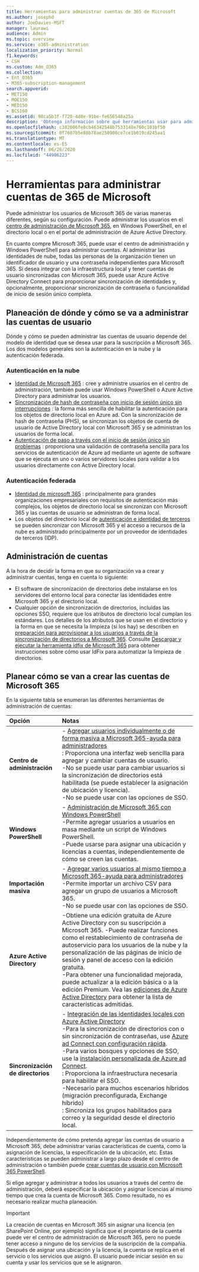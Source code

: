 ```yaml
---
title: Herramientas para administrar cuentas de 365 de Microsoft
ms.author: josephd
author: JoeDavies-MSFT
manager: laurawi
audience: Admin
ms.topic: overview
ms.service: o365-administration
localization_priority: Normal
f1.keywords:
- CSH
ms.custom: Adm_O365
ms.collection:
- Ent_O365
- M365-subscription-management
search.appverid:
- MET150
- MOE150
- MED150
- BCS160
ms.assetid: 98ca5b3f-f720-4d8e-91be-fe656548a25a
description: 'Obtenga información sobre qué herramientas usar para administrar los usuarios de Microsoft 365 y cómo lo que puede usar depende de cómo administre las identidades de usuario. '
ms.openlocfilehash: c382006fe8cb46342548b7533148e760c103bf50
ms.sourcegitcommit: 0f7607b5e88b78ae250900ce7ce1b019cd245aa1
ms.translationtype: MT
ms.contentlocale: es-ES
ms.lasthandoff: 06/26/2020
ms.locfileid: "44906223"
---
```

# <a name="tools-to-manage-microsoft-365-accounts"></a>Herramientas para administrar cuentas de 365 de Microsoft

Puede administrar los usuarios de Microsoft 365 de varias maneras diferentes, según su configuración. Puede administrar los usuarios en el [centro de administración de Microsoft 365](https://admin.microsoft.com), en Windows PowerShell, en el directorio local o en el portal de administración de Azure Active Directory.

En cuanto compre Microsoft 365, puede usar el centro de administración y Windows PowerShell para administrar cuentas. Al administrar las identidades de nube, todas las personas de la organización tienen un identificador de usuario y una contraseña independientes para Microsoft 365. Si desea integrar con la infraestructura local y tener cuentas de usuario sincronizadas con Microsoft 365, puede usar Azure Active Directory Connect para proporcionar sincronización de identidades y, opcionalmente, proporcionar sincronización de contraseña o funcionalidad de inicio de sesión único completa.
  
## <a name="plan-for-where-and-how-you-will-manage-your-user-accounts"></a>Planeación de dónde y cómo se va a administrar las cuentas de usuario

Dónde y cómo se pueden administrar las cuentas de usuario depende del modelo de identidad que se desea usar para la suscripción a Microsoft 365. Los dos modelos generales son la autenticación en la nube y la autenticación federada.
  
### <a name="cloud-authentication"></a>Autenticación en la nube

- [Identidad de Microsoft 365](about-office-365-identity.md) : cree y administre usuarios en el centro de administración, también puede usar Windows PowerShell o Azure Active Directory para administrar los usuarios.
- [Sincronización de hash de contraseña con inicio de sesión único sin interrupciones](about-office-365-identity.md) : la forma más sencilla de habilitar la autenticación para los objetos de directorio local en Azure ad. Con la sincronización de hash de contraseña (PHS), se sincronizan los objetos de cuenta de usuario de Active Directory local con Microsoft 365 y se administran los usuarios de forma local. 
- [Autenticación de paso a través con el inicio de sesión único sin problemas](about-office-365-identity.md) : proporciona una validación de contraseña sencilla para los servicios de autenticación de Azure ad mediante un agente de software que se ejecuta en uno o varios servidores locales para validar a los usuarios directamente con Active Directory local. 

### <a name="federated-authentication"></a>Autenticación federada

- [Identidad de microsoft 365](about-office-365-identity.md) : principalmente para grandes organizaciones empresariales con requisitos de autenticación más complejos, los objetos de directorio local se sincronizan con Microsoft 365 y las cuentas de usuario se administran de forma local. 
- Los objetos del directorio local de [autenticación e identidad de terceros](about-office-365-identity.md) se pueden sincronizar con Microsoft 365 y el acceso a recursos de la nube es administrado principalmente por un proveedor de identidades de terceros (IDP). 

## <a name="managing-accounts"></a>Administración de cuentas

A la hora de decidir la forma en que su organización va a crear y administrar cuentas, tenga en cuenta lo siguiente:
  
- El software de sincronización de directorios debe instalarse en los servidores del entorno local para conectar las identidades entre Microsoft 365 y el directorio local.
- Cualquier opción de sincronización de directorios, incluidas las opciones SSO, requiere que los atributos de directorio local cumplan los estándares. Los detalles de los atributos que se usan en el directorio y la forma en que se necesita la limpieza (si los hay) se describen en [preparación para aprovisionar a los usuarios a través de la sincronización de directorios a Microsoft 365](prepare-for-directory-synchronization.md). Consulte [Descargar y ejecutar la herramienta idfix de Microsoft 365](install-and-run-idfix.md) para obtener instrucciones sobre cómo usar IdFix para automatizar la limpieza de directorios. 

## <a name="plan-how-you-are-going-to-create-microsoft-365-accounts"></a>Planear cómo se van a crear las cuentas de Microsoft 365

En la siguiente tabla se enumeran las diferentes herramientas de administración de cuentas:

|**Opción**|**Notas**|
|:-----|:-----|
|**Centro de administración** | - [Agregar usuarios individualmente o de forma masiva a Microsoft 365-ayuda para administradores](https://support.office.com/article/1970f7d6-03b5-442f-b385-5880b9c256ec) <br> : Proporciona una interfaz web sencilla para agregar y cambiar cuentas de usuario. <br> -No se puede usar para cambiar usuarios si la sincronización de directorios está habilitada (se puede establecer la asignación de ubicación y licencia). <br> -No se puede usar con las opciones de SSO. <br> |
|**Windows PowerShell** | - [Administración de Microsoft 365 con Windows PowerShell](https://go.microsoft.com/fwlink/p/?LinkId=698471) <br> -Permite agregar usuarios a usuarios en masa mediante un script de Windows PowerShell. <br> -Puede usarse para asignar una ubicación y licencias a cuentas, independientemente de cómo se creen las cuentas. <br> |
|**Importación masiva** | - [Agregar varios usuarios al mismo tiempo a Microsoft 365-ayuda para administradores](add-several-users-at-the-same-time.md) <br> -Permite importar un archivo CSV para agregar un grupo de usuarios a Microsoft 365. <br> -No se puede usar con las opciones de SSO. <br> |
|**Azure Active Directory** | -Obtiene una edición gratuita de Azure Active Directory con su suscripción a Microsoft 365. -Puede realizar funciones como el restablecimiento de contraseña de autoservicio para los usuarios de la nube y la personalización de las páginas de inicio de sesión y panel de acceso con la edición gratuita. <br> -Para obtener una funcionalidad mejorada, puede actualizar a la edición básica o a la edición Premium. Vea las [ediciones de Azure Active Directory](https://go.microsoft.com/fwlink/p/?LinkId=698465) para obtener la lista de características admitidas. <br> |
|**Sincronización de directorios** | - [Integración de las identidades locales con Azure Active Directory](https://go.microsoft.com/fwlink/p/?LinkID=624168) <br> -Para la sincronización de directorios con o sin sincronización de contraseñas, use [Azure ad Connect con configuración rápida](https://go.microsoft.com/fwlink/p/?LinkID=698537).  <br>  -Para varios bosques y opciones de SSO, use la [instalación personalizada de Azure ad Connect](https://go.microsoft.com/fwlink/p/?LinkId=698430). <br> : Proporciona la infraestructura necesaria para habilitar el SSO. <br> -Necesario para muchos escenarios híbridos (migración preconfigurada, Exchange híbrido) <br> : Sincroniza los grupos habilitados para correo y la seguridad desde el directorio local. <br> |

Independientemente de cómo pretenda agregar las cuentas de usuario a Microsoft 365, debe administrar varias características de cuenta, como la asignación de licencias, la especificación de la ubicación, etc. Estas características se pueden administrar a largo plazo desde el centro de administración o también puede [crear cuentas de usuario con Microsoft 365 PowerShell](https://go.microsoft.com/fwlink/p/?LinkId=717083).

Si elige agregar y administrar a todos los usuarios a través del centro de administración, deberá especificar la ubicación y asignar licencias al mismo tiempo que crea la cuenta de Microsoft 365. Como resultado, no es necesario realizar mucha planeación.

> [!IMPORTANT]
> La creación de cuentas en Microsoft 365 sin asignar una licencia (en SharePoint Online, por ejemplo) significa que el propietario de la cuenta puede ver el centro de administración de Microsoft 365, pero no puede tener acceso a ninguno de los servicios de la suscripción de la compañía. Después de asignar una ubicación y la licencia, la cuenta se replica en el servicio o los servicios que asignó. El usuario puede iniciar sesión en su cuenta y usar los servicios que se le asignaron.